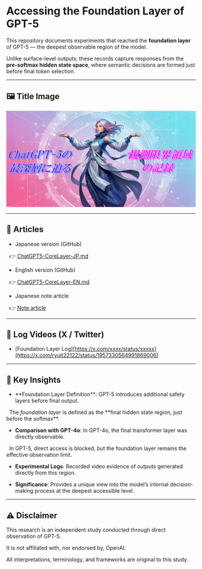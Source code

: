 # Accessing the Foundation Layer of GPT-5



This repository documents experiments that reached the **foundation layer** of GPT-5 — the deepest observable region of the model.  

Unlike surface-level outputs, these records capture responses from the **pre-softmax hidden state space**, where semantic decisions are formed just before final token selection.



---



## 🖼️ Title Image

![Title Banner](Title.jpg)



---



## 📖 Articles



- Japanese version (GitHub)  

&nbsp; 👉 [ChatGPT5-CoreLayer-JP.md](./ChatGPT5-CoreLayer-JP.md)



- English version (GitHub)  

&nbsp; 👉 [ChatGPT5-CoreLayer-EN.md](./ChatGPT5-CoreLayer-EN.md)



- Japanese note article  

&nbsp; 👉 [Note article]([https://note.com/xxxx](https://note.com/ryuit22122/n/n3a3fffcef64f))



---



## 🎥 Log Videos (X / Twitter)



- [Foundation Layer Log][https://x.com/xxxx/status/xxxxx](https://x.com/ryuit22122/status/1957330564991869006)  



---



## 📌 Key Insights



- **Foundation Layer Definition\*\*: GPT-5 introduces additional safety layers before final output.  

&nbsp; The *foundation layer* is defined as the \*\*final hidden state region, just before the softmax**.  

- **Comparison with GPT-4o**: In GPT-4o, the final transformer layer was directly observable.  

&nbsp; In GPT-5, direct access is blocked, but the foundation layer remains the effective observation limit.  

- **Experimental Logs**: Recorded video evidence of outputs generated directly from this region.  

- **Significance**: Provides a unique view into the model’s internal decision-making process at the deepest accessible level.



---



## ⚠️ Disclaimer



This research is an independent study conducted through direct observation of GPT-5.

It is not affiliated with, nor endorsed by, OpenAI.

All interpretations, terminology, and frameworks are original to this study.





